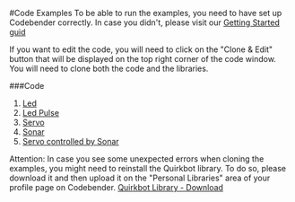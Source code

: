 #Code Examples
To be able to run the examples, you need to have set up Codebender correctly. In case you didn't, please visit our [Getting Started guid]()

If you want to edit the code, you will need to click on the "Clone & Edit" button that will be displayed on the top right corner of the code window. You will need to clone both the code and the libraries.

###Code
1. [Led](examples/led.md)
2. [Led Pulse](examples/led-pulse.md)
3. [Servo](examples/servo.md)
4. [Sonar](examples/sonar.md)
5. [Servo controlled by Sonar](examples/servo-sonar.md)

Attention: In case you see some unexpected errors when cloning the examples, you might need to reinstall the Quirkbot library. To do so, please download it and then upload it on the "Personal Libraries" area of your profile page on Codebender.
[Quirkbot Library - Download](https://github.com/KidsHackDay/Quirkbot/archive/master.zip)
